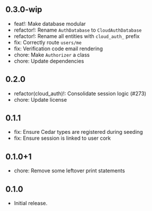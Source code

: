 ## 0.3.0-wip

- feat!: Make database modular
- refactor!: Rename `AuthDatabase` to `CloudAuthDatabase`
- refactor!: Rename all entities with `cloud_auth_` prefix
- fix: Correctly route `users/me`
- fix: Verification code email rendering
- chore: Make `Authorizer` a class
- chore: Update dependencies

## 0.2.0

- refactor(cloud_auth)!: Consolidate session logic (#273)
- chore: Update license

## 0.1.1

- fix: Ensure Cedar types are registered during seeding
- fix: Ensure session is linked to user cork

## 0.1.0+1

- chore: Remove some leftover print statements

## 0.1.0

- Initial release.
